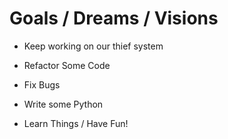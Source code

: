 # Goals / Dreams / Visions

- Keep working on our thief system

- Refactor Some Code

- Fix Bugs

- Write some Python

- Learn Things / Have Fun!
